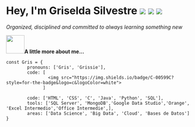 # Hey, I'm Griselda Silvestre ![](https://www.gifsanimados.org/data/media/50/flor-imagen-animada-0318.gif) ![](https://www.gifsanimados.org/data/media/50/flor-imagen-animada-0303.gif) ![](https://www.gifsanimados.org/data/media/278/sol-imagen-animada-0758.gif)

*Organized, disciplined and committed to always learning something new*



<img src="https://cdn-icons-png.flaticon.com/512/2026/2026506.png" width="50px">**A little more about me...**


```
const Gris = {
        pronouns: ['Gris', 'Grissie'],
        code: [
                <img src="https://img.shields.io/badge/C-00599C?style=for-the-badge&logo=c&logoColor=white">
              ]
        
        code: ['HTML', 'CSS', 'C', 'Java', 'Python', 'SQL'],
        tools: ['SQL Server', 'MongoDB','Google Data Studio','Orange', 'Excel Intermedio','Office Intermedie',],
        areas: ['Data Science', 'Big Data', 'Cloud', 'Bases de Datos']
}
```

<!---
Gris-95/Gris-95 is a ✨ special ✨ repository because its `README.md` (this file) appears on your GitHub profile.
You can click the Preview link to take a look at your changes.
--->
